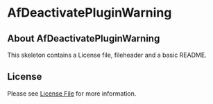 # AfDeactivatePluginWarning
## About AfDeactivatePluginWarning
This skeleton contains a License file, fileheader and a basic README.

## License

Please see [License File](LICENSE) for more information.